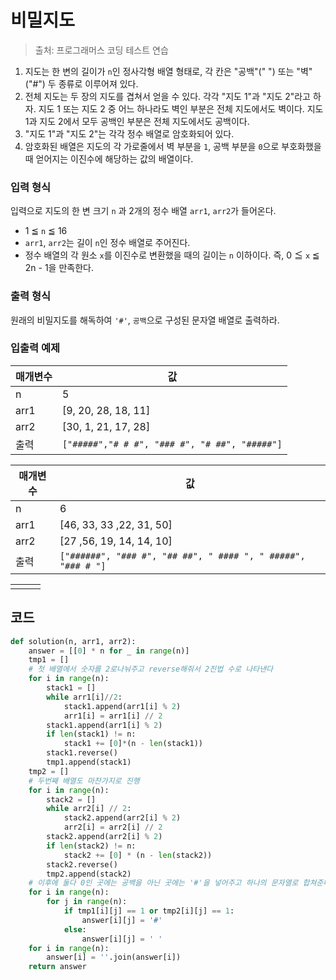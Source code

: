 # 비밀지도

> 출처: 프로그래머스 코딩 테스트 연습

1. 지도는 한 변의 길이가 `n`인 정사각형 배열 형태로, 각 칸은 "공백"(" ") 또는 "벽"("#") 두 종류로 이루어져 있다.
2. 전체 지도는 두 장의 지도를 겹쳐서 얻을 수 있다. 각각 "지도 1"과 "지도 2"라고 하자. 지도 1 또는 지도 2 중 어느 하나라도 벽인 부분은 전체 지도에서도 벽이다. 지도 1과 지도 2에서 모두 공백인 부분은 전체 지도에서도 공백이다.
3. "지도 1"과 "지도 2"는 각각 정수 배열로 암호화되어 있다.
4. 암호화된 배열은 지도의 각 가로줄에서 벽 부분을 `1`, 공백 부분을 `0`으로 부호화했을 때 얻어지는 이진수에 해당하는 값의 배열이다.

### 입력 형식

입력으로 지도의 한 변 크기 `n` 과 2개의 정수 배열 `arr1`, `arr2`가 들어온다.

- 1 ≦ `n` ≦ 16
- `arr1`, `arr2`는 길이 `n`인 정수 배열로 주어진다.
- 정수 배열의 각 원소 `x`를 이진수로 변환했을 때의 길이는 `n` 이하이다. 즉, 0 ≦ `x` ≦ 2n - 1을 만족한다.

### 출력 형식

원래의 비밀지도를 해독하여 `'#'`, `공백`으로 구성된 문자열 배열로 출력하라.

### 입출력 예제

| 매개변수 | 값                                            |
| -------- | --------------------------------------------- |
| n        | 5                                             |
| arr1     | [9, 20, 28, 18, 11]                           |
| arr2     | [30, 1, 21, 17, 28]                           |
| 출력     | `["#####","# # #", "### #", "# ##", "#####"]` |

| 매개변수 | 값                                                           |
| -------- | ------------------------------------------------------------ |
| n        | 6                                                            |
| arr1     | [46, 33, 33 ,22, 31, 50]                                     |
| arr2     | [27 ,56, 19, 14, 14, 10]                                     |
| 출력     | `["######", "### #", "## ##", " #### ", " #####", "### # "]` |

|      |      |      |
| ---- | ---- | ---- |
|      |      |      |

## 코드

```python
def solution(n, arr1, arr2):
    answer = [[0] * n for _ in range(n)]
    tmp1 = []
    # 첫 배열에서 숫자를 2로나눠주고 reverse해줘서 2진법 수로 나타낸다
    for i in range(n):
        stack1 = []
        while arr1[i]//2:
            stack1.append(arr1[i] % 2)
            arr1[i] = arr1[i] // 2
        stack1.append(arr1[i] % 2)
        if len(stack1) != n:
            stack1 += [0]*(n - len(stack1))
        stack1.reverse()
        tmp1.append(stack1)
    tmp2 = []
    # 두번째 배열도 마찬가지로 진행
    for i in range(n):
        stack2 = []
        while arr2[i] // 2:
            stack2.append(arr2[i] % 2)
            arr2[i] = arr2[i] // 2
        stack2.append(arr2[i] % 2)
        if len(stack2) != n:
            stack2 += [0] * (n - len(stack2))
        stack2.reverse()
        tmp2.append(stack2)
    # 이후에 둘다 0인 곳에는 공백을 아닌 곳에는 '#'을 넣어주고 하나의 문자열로 합쳐준다
    for i in range(n):
        for j in range(n):
            if tmp1[i][j] == 1 or tmp2[i][j] == 1:
                answer[i][j] = '#'
            else:
                answer[i][j] = ' '
    for i in range(n):
        answer[i] = ''.join(answer[i])
    return answer
```

